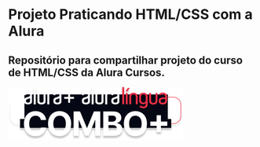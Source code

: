 # Projeto Praticando HTML/CSS com a Alura


## Repositório para compartilhar projeto do curso de HTML/CSS da Alura Cursos.

<img src="/img/Combo.png" alt="Logo do Combo da Alura">
